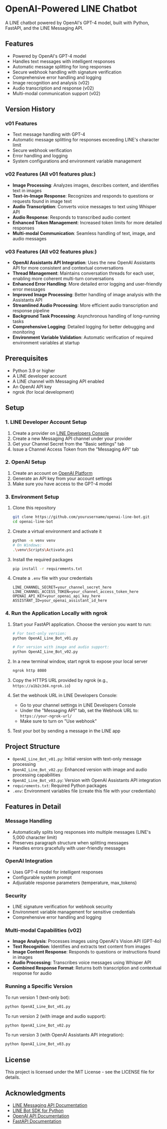 # OpenAI-Powered LINE Chatbot

A LINE chatbot powered by OpenAI's GPT-4 model, built with Python, FastAPI, and the LINE Messaging API.

## Features

- Powered by OpenAI's GPT-4 model
- Handles text messages with intelligent responses
- Automatic message splitting for long responses
- Secure webhook handling with signature verification
- Comprehensive error handling and logging
- Image recognition and analysis (v02)
- Audio transcription and response (v02)
- Multi-modal communication support (v02)

## Version History

### v01 Features
- Text message handling with GPT-4
- Automatic message splitting for responses exceeding LINE's character limit
- Secure webhook verification
- Error handling and logging
- System configurations and environment variable management

### v02 Features (All v01 features plus:)
- **Image Processing**: Analyzes images, describes content, and identifies text in images
- **Text-in-Image Response**: Recognizes and responds to questions or requests found in image text
- **Audio Transcription**: Converts voice messages to text using Whisper API
- **Audio Response**: Responds to transcribed audio content
- **Enhanced Token Management**: Increased token limits for more detailed responses
- **Multi-modal Communication**: Seamless handling of text, image, and audio messages

### v03 Features (All v02 features plus:)
- **OpenAI Assistants API Integration**: Uses the new OpenAI Assistants API for more consistent and contextual conversations
- **Thread Management**: Maintains conversation threads for each user, enabling more coherent multi-turn conversations
- **Enhanced Error Handling**: More detailed error logging and user-friendly error messages
- **Improved Image Processing**: Better handling of image analysis with the Assistants API
- **Streamlined Audio Processing**: More efficient audio transcription and response pipeline
- **Background Task Processing**: Asynchronous handling of long-running tasks
- **Comprehensive Logging**: Detailed logging for better debugging and monitoring
- **Environment Variable Validation**: Automatic verification of required environment variables at startup

## Prerequisites

- Python 3.9 or higher
- A LINE developer account
- A LINE channel with Messaging API enabled
- An OpenAI API key
- ngrok (for local development)

## Setup

### 1. LINE Developer Account Setup

1. Create a provider on [LINE Developers Console](https://developers.line.biz/console/)
2. Create a new Messaging API channel under your provider
3. Get your Channel Secret from the "Basic settings" tab
4. Issue a Channel Access Token from the "Messaging API" tab

### 2. OpenAI Setup

1. Create an account on [OpenAI Platform](https://platform.openai.com/)
2. Generate an API key from your account settings
3. Make sure you have access to the GPT-4 model

### 3. Environment Setup

1. Clone this repository
   ```bash
   git clone https://github.com/yourusername/openai-line-bot.git
   cd openai-line-bot
   ```

2. Create a virtual environment and activate it
   ```bash
   python -m venv venv
   # On Windows:
   .\venv\Scripts\Activate.ps1
   ```

3. Install the required packages
   ```bash
   pip install -r requirements.txt
   ```

4. Create a `.env` file with your credentials
   ```
   LINE_CHANNEL_SECRET=your_channel_secret_here
   LINE_CHANNEL_ACCESS_TOKEN=your_channel_access_token_here
   OPENAI_API_KEY=your_openai_api_key_here
   ASSISTANT_ID=your_openai_assistant_id_here
   ```

### 4. Run the Application Locally with ngrok

1. Start your FastAPI application. Choose the version you want to run:
   ```bash
   # For text-only version:
   python OpenAI_Line_Bot_v01.py
   
   # For version with image and audio support:
   python OpenAI_Line_Bot_v02.py
   ```

2. In a new terminal window, start ngrok to expose your local server
   ```bash
   ngrok http 8080
   ```

3. Copy the HTTPS URL provided by ngrok (e.g., `https://a1b2c3d4.ngrok.io`)

4. Set the webhook URL in LINE Developers Console:
   - Go to your channel settings in LINE Developers Console
   - Under the "Messaging API" tab, set the Webhook URL to:
     `https://your-ngrok-url/`
   - Make sure to turn on "Use webhook"

5. Test your bot by sending a message in the LINE app

## Project Structure

- `OpenAI_Line_Bot_v01.py`: Initial version with text-only message processing
- `OpenAI_Line_Bot_v02.py`: Enhanced version with image and audio processing capabilities
- `OpenAI_Line_Bot_v03.py`: Version with OpenAI Assistants API integration
- `requirements.txt`: Required Python packages
- `.env`: Environment variables file (create this file with your credentials)

## Features in Detail

### Message Handling
- Automatically splits long responses into multiple messages (LINE's 5,000 character limit)
- Preserves paragraph structure when splitting messages
- Handles errors gracefully with user-friendly messages

### OpenAI Integration
- Uses GPT-4 model for intelligent responses
- Configurable system prompt
- Adjustable response parameters (temperature, max_tokens)

### Security
- LINE signature verification for webhook security
- Environment variable management for sensitive credentials
- Comprehensive error handling and logging

### Multi-modal Capabilities (v02)
- **Image Analysis**: Processes images using OpenAI's Vision API (GPT-4o)
- **Text Recognition**: Identifies and extracts text content from images
- **Image Content Response**: Responds to questions or instructions found in images
- **Audio Processing**: Transcribes voice messages using Whisper API
- **Combined Response Format**: Returns both transcription and contextual response for audio

### Running a Specific Version
To run version 1 (text-only bot):
```bash
python OpenAI_Line_Bot_v01.py
```

To run version 2 (with image and audio support):
```bash
python OpenAI_Line_Bot_v02.py
```

To run version 3 (with OpenAI Assistants API integration):
```bash
python OpenAI_Line_Bot_v03.py
```

## License

This project is licensed under the MIT License - see the LICENSE file for details.

## Acknowledgments

- [LINE Messaging API Documentation](https://developers.line.biz/en/docs/messaging-api/)
- [LINE Bot SDK for Python](https://github.com/line/line-bot-sdk-python)
- [OpenAI API Documentation](https://platform.openai.com/docs/api-reference)
- [FastAPI Documentation](https://fastapi.tiangolo.com/) 